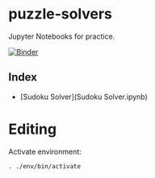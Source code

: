 # puzzle-solvers

Jupyter Notebooks for practice.

[![Binder](https://mybinder.org/badge_logo.svg)](https://mybinder.org/v2/gh/hissohathair/puzzle-solvers/master?filepath=Sudoku%20Solver%202.ipynb)

## Index

* [Sudoku Solver](Sudoku Solver.ipynb)


# Editing

Activate environment:

    . ./env/bin/activate

